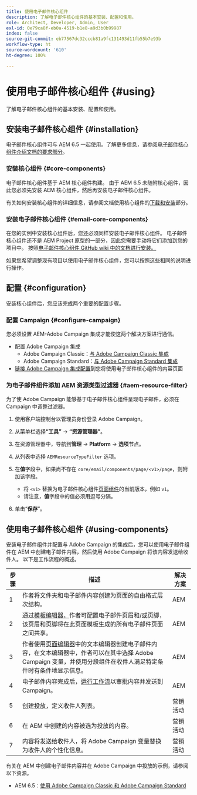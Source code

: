 ```yaml
---
title: 使用电子邮件核心组件
description: 了解电子邮件核心组件的基本安装、配置和使用。
role: Architect, Developer, Admin, User
exl-id: 0e79ca8f-eb0a-4519-b1e8-a9d3b0b99987
index: false
source-git-commit: eb77567dc32cccb81a9fc131493d11fb55b7e93b
workflow-type: ht
source-wordcount: '610'
ht-degree: 100%

---
```



# 使用电子邮件核心组件 {#using}

了解电子邮件核心组件的基本安装、配置和使用。

## 安装电子邮件核心组件 {#installation}

电子邮件核心组件可与 AEM 6.5 一起使用。了解更多信息，请参阅[电子邮件核心组件介绍文档的要求部分](introduction.md#requirements)。

### 安装核心组件 {#core-components}

电子邮件核心组件基于 AEM 核心组件构建。 由于 AEM 6.5 未随附核心组件，因此您必须先安装 AEM 核心组件，然后再安装电子邮件核心组件。

有关如何安装核心组件的详细信息，请参阅文档使用核心组件的[下载和安装](/help/get-started/using.md#download-and-install)部分。

### 安装电子邮件核心组件 {#email-core-components}

在您的实例中安装核心组件后，您还必须同样安装电子邮件核心组件。 电子邮件核心组件还不是 AEM Project 原型的一部分，因此您需要手动将它们添加到您的项目中。 按照[电子邮件核心组件 GitHub wiki 中的文档进行安装。](https://github.com/adobe/aem-core-email-components/wiki/Adding-to-Existing-Project)

如果您希望调整现有项目以使用电子邮件核心组件，您可以按照这些相同的说明进行操作。

## 配置 {#configuration}

安装核心组件后，您应该完成两个重要的配置步骤。

### 配置 Campaign {#configure-campaign}

您必须设置 AEM-Adobe Campaign 集成才能使这两个解决方案进行通信。

* 配置 Adobe Campaign 集成
   * Adobe Campaign Classic：[与 Adobe Campaign Classic 集成](https://experienceleague.adobe.com/docs/experience-manager-65/administering/integration/campaignonpremise.html)
   * Adobe Campaign Standard：[与 Adob&#x200B;&#x200B;e Campaign Standard 集成](https://experienceleague.adobe.com/docs/experience-manager-65/administering/integration/campaignstandard.html)
* [链接 Adobe Campaign 集成配置](/help/email/components/page.md#cloud-services-tab)到您将使用电子邮件核心组件的内容页面

### 为电子邮件组件添加 AEM 资源类型过滤器 {#aem-resource-filter}

为了使 Adobe Campaign 能够基于电子邮件核心组件呈现电子邮件，必须在 Campaign 中调整过滤器。

1. 使用客户端控制台以管理员身份登录 Adobe Campaign。

1. 从菜单栏选择&#x200B;**“工具”** -> **“资源管理器”**。

1. 在资源管理器中，导航到&#x200B;**管理** -> **Platform** -> **选项**&#x200B;节点。

1. 从列表中选择 `AEMResourceTypeFilter` 选项。

1. 在&#x200B;**值**&#x200B;字段中，如果尚不存在 `core/email/components/page/<v1>/page`，则附加该字段。

   * 将 `<v1>` 替换为电子邮件核心组件[页面组件](/help/email/components/page.md)的当前版本，例如 `v1`。
   * 请注意，**值**&#x200B;字段中的值必须用逗号分隔。

1. 单击“**保存**”。

## 使用电子邮件核心组件 {#using-components}

安装电子邮件组件并配置与 Adobe Campaign 的集成后，您可以使用电子邮件组件在 AEM 中创建电子邮件内容，然后使用 Adobe Campaign 将该内容发送给收件人。 以下是工作流程的概述。

| 步骤 | 描述 | 解决方案 |
|---|---|---|
| 1 | 作者将文件夹和电子邮件内容创建为页面的自由格式层次结构。 | AEM |
| 2 | 通过[模板编辑器，](https://experienceleague.adobe.com/docs/experience-manager-cloud-service/sites/authoring/features/templates.html?lang=zh-Hans)作者可配置电子邮件页眉和/或页脚，该页眉和页脚将在此页面模板生成的所有电子邮件页面之间共享。 | AEM |
| 3 | 作者使用[页面编辑器](https://experienceleague.adobe.com/docs/experience-manager-cloud-service/content/sites/authoring/fundamentals/editing-content.html)中的文本编辑器创建电子邮件内容，在文本编辑器中，作者可以在其中选择 Adobe Campaign 变量，并使用分段组件在收件人满足特定条件时有条件地显示信息。 | AEM |
| 4 | 电子邮件内容完成后，[运行工作流](https://experienceleague.adobe.com/docs/experience-manager-cloud-service/content/sites/authoring/workflows/overview.html)以审批内容并发送到 Campaign。 | AEM |
| 5 | 创建投放，定义收件人列表。 | 营销活动 |
| 6 | 在 AEM 中创建的内容被选为投放的内容。 | 营销活动 |
| 7 | 内容将发送给收件人，将 Adobe Campaign 变量替换为收件人的个性化信息。 | 营销活动 |

有关在 AEM 中创建电子邮件内容并在 Adobe Campaign 中投放的示例，请参阅以下资源。

* AEM 6.5：[使用 Adobe Campaign Classic 和 Adobe Campaign Standard](https://experienceleague.adobe.com/docs/experience-manager-65/authoring/aem-adobe-campaign/campaign.html)
